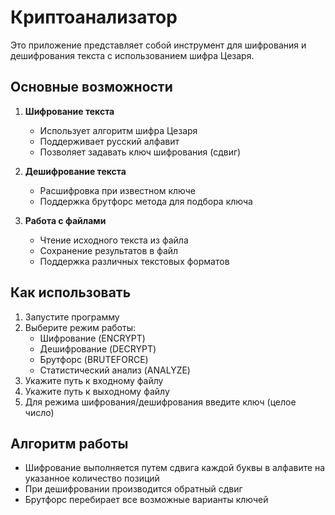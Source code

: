 # Криптоанализатор

Это приложение представляет собой инструмент для шифрования и дешифрования текста с использованием шифра Цезаря.

## Основные возможности

1. **Шифрование текста**
    - Использует алгоритм шифра Цезаря
    - Поддерживает русский алфавит
    - Позволяет задавать ключ шифрования (сдвиг)

2. **Дешифрование текста**
    - Расшифровка при известном ключе
    - Поддержка брутфорс метода для подбора ключа

3. **Работа с файлами**
    - Чтение исходного текста из файла
    - Сохранение результатов в файл
    - Поддержка различных текстовых форматов

## Как использовать

1. Запустите программу
2. Выберите режим работы:
    - Шифрование (ENCRYPT)
    - Дешифрование (DECRYPT)
    - Брутфорс (BRUTEFORCE)
    - Статистический анализ (ANALYZE)
3. Укажите путь к входному файлу
4. Укажите путь к выходному файлу
5. Для режима шифрования/дешифрования введите ключ (целое число)

## Алгоритм работы

- Шифрование выполняется путем сдвига каждой буквы в алфавите на указанное количество позиций
- При дешифровании производится обратный сдвиг
- Брутфорс перебирает все возможные варианты ключей